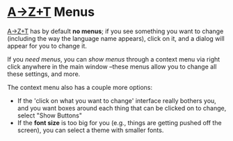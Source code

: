 # [A→Z+T] Menus

[A→Z+T] has by default **no menus**; if you see something you want to change (including the way the language name appears), click on it, and a dialog will appear for you to change it.

If you *need menus*, you can *show menus* through a context menu via right click anywhere in the main window –these menus allow you to change all these settings, and more.

The context menu also has a couple more options:

- If the 'click on what you want to change' interface really bothers you, and you want boxes around each thing that can be clicked on to change, select "Show Buttons"
- If the **font size** is too big for you (e.g., things are getting pushed off the screen),  you can select a theme with smaller fonts.


[A→Z+T]:  https://github.com/kent-rasmussen/azt
[WeSay]:  https://software.sil.org/wesay/
[FLEx]: https://software.sil.org/fieldworks/
[LIFT]: https://code.google.com/archive/p/lift-standard/
[CAWL]: http://www.comparalex.org/resources/SIL%20Comparative%20African%20Word%20List.pdf
